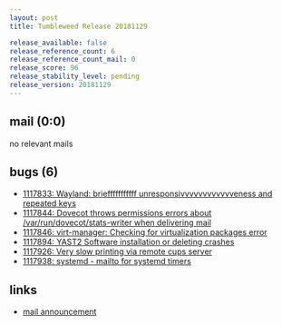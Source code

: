 ```yaml
---
layout: post
title: Tumbleweed Release 20181129

release_available: false
release_reference_count: 6
release_reference_count_mail: 0
release_score: 96
release_stability_level: pending
release_version: 20181129
---
```


## mail (0:0)

no relevant mails

## bugs (6)

<!--more-->

- [1117833: Wayland: briefffffffffff unresponsivvvvvvvvvvvveness and repeated keys](https://bugzilla.opensuse.org/show_bug.cgi?id=1117833)
- [1117844: Dovecot throws permissions errors about /var/run/dovecot/stats-writer when delivering mail](https://bugzilla.opensuse.org/show_bug.cgi?id=1117844)
- [1117846: virt-manager: Checking for virtualization packages error](https://bugzilla.opensuse.org/show_bug.cgi?id=1117846)
- [1117894: YAST2 Software installation or deleting crashes](https://bugzilla.opensuse.org/show_bug.cgi?id=1117894)
- [1117926: Very slow printing via remote cups server](https://bugzilla.opensuse.org/show_bug.cgi?id=1117926)
- [1117938: systemd - mailto for systemd timers](https://bugzilla.opensuse.org/show_bug.cgi?id=1117938)



## links

- [mail announcement](https://lists.opensuse.org/opensuse-factory/2018-11/msg00328.html)
